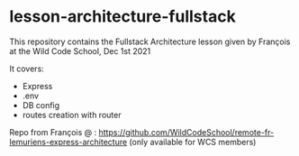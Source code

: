 # lesson-architecture-fullstack

This repository contains the Fullstack Architecture lesson given by François at the Wild Code School, Dec 1st 2021

It covers: 
- Express
- .env
- DB config
- routes creation with router

Repo from François @ : 
https://github.com/WildCodeSchool/remote-fr-lemuriens-express-architecture
(only available for WCS members)